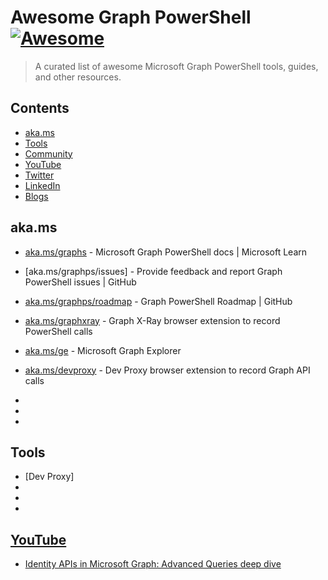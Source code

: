 # Awesome Graph PowerShell [![Awesome](https://awesome.re/badge.svg)](https://awesome.re)

> A curated list of awesome Microsoft Graph PowerShell tools, guides, and other resources.

## Contents

- [aka.ms](#akams)
- [Tools](#tools)
- [Community](#community)
- [YouTube](#youtube)
- [Twitter](#twitter)
- [LinkedIn](#linkedin)
- [Blogs](#blogs)


## aka.ms

- [aka.ms/graphs](https://aka.ms/graphs) - Microsoft Graph PowerShell docs | Microsoft Learn
- [aka.ms/graphps/issues] - Provide feedback and report Graph PowerShell issues | GitHub
- [aka.ms/graphps/roadmap](https://aka.ms/graphps/roadmap) - Graph PowerShell Roadmap | GitHub


- [aka.ms/graphxray](https://aka.ms/graphxray) - Graph X-Ray browser extension to record PowerShell calls
- [aka.ms/ge](https://aka.ms/ge) - Microsoft Graph Explorer

- [aka.ms/devproxy](https://aka.ms/devproxy) - Dev Proxy browser extension to record Graph API calls
- 
- 
- 

## Tools

- [Dev Proxy]
- 
- 
- 

## [YouTube](#youtube)

- [Identity APIs in Microsoft Graph: Advanced Queries deep dive](https://www.youtube.com/watch?v=HJ2UVz_IKmo)